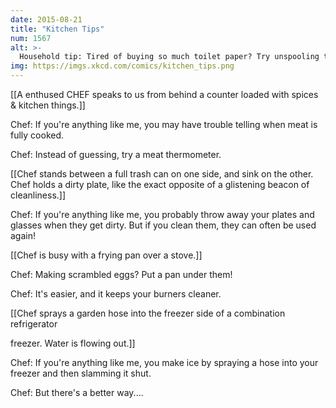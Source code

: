 ```yaml
---
date: 2015-08-21
title: "Kitchen Tips"
num: 1567
alt: >-
  Household tip: Tired of buying so much toilet paper? Try unspooling the paper from the roll before using it. A single roll can last for multiple days that way, and it's much easier on your plumbing.
img: https://imgs.xkcd.com/comics/kitchen_tips.png
---
```

[[A enthused CHEF speaks to us from behind a counter loaded with spices & kitchen things.]]

Chef: If you're anything like me, you may have trouble telling when meat is fully cooked.

Chef: Instead of guessing, try a meat thermometer.

[[Chef stands between a full trash can on one side, and sink on the other. Chef holds a dirty plate, like the exact opposite of a glistening beacon of cleanliness.]]

Chef: If you're anything like me, you probably throw away your plates and glasses when they get dirty. But if you clean them, they can often be used again!

[[Chef is busy with a frying pan over a stove.]]

Chef: Making scrambled eggs? Put a pan under them!

Chef: It's easier, and it keeps your burners cleaner.

[[Chef sprays a garden hose into the freezer side of a combination refrigerator

freezer. Water is flowing out.]]

Chef: If you're anything like me, you make ice by spraying a hose into your freezer and then slamming it shut.

Chef: But there's a better way....

